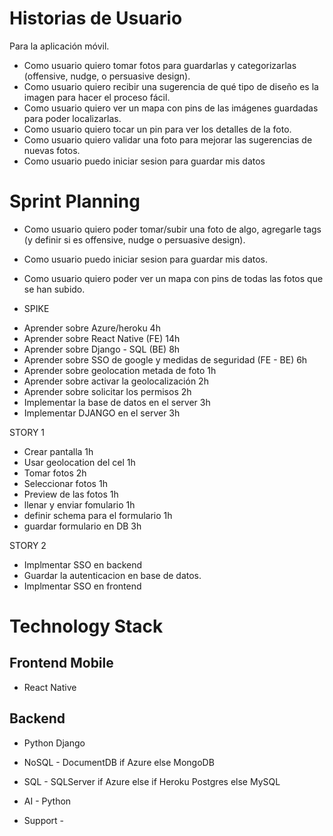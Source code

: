 # Historias de Usuario

Para la aplicación móvil.

* Como usuario quiero tomar fotos para guardarlas y categorizarlas (offensive, nudge, o persuasive design).
* Como usuario quiero recibir una sugerencia de qué tipo de diseño es la imagen para hacer el proceso fácil.
* Como usuario quiero ver un mapa con pins de las imágenes guardadas para poder localizarlas.
* Como usuario quiero tocar un pin para ver los detalles de la foto.
* Como usuario quiero validar una foto para mejorar las sugerencias de nuevas fotos.
* Como usuario puedo iniciar sesion para guardar mis datos

# Sprint Planning
* Como usuario quiero poder tomar/subir una foto de algo, agregarle tags (y definir si es offensive, nudge o persuasive design).
* Como usuario puedo iniciar sesion para guardar mis datos.
* Como usuario quiero poder ver un mapa con pins de todas las fotos que se han subido.

* SPIKE
- Aprender sobre Azure/heroku      4h
- Aprender sobre React Native (FE) 14h
- Aprender sobre Django - SQL (BE) 8h
- Aprender sobre SSO de google y medidas de seguridad (FE - BE) 6h
- Aprender sobre geolocation metada de foto 1h
- Aprender sobre activar la geolocalización 2h
- Aprender sobre solicitar los permisos     2h
- Implementar la base de datos en el server 3h
- Implementar DJANGO en el server           3h

STORY 1
- Crear pantalla             		1h
- Usar geolocation del cel   		1h
- Tomar fotos           		    2h
- Seleccionar fotos                 1h
- Preview de las fotos              1h
- llenar y enviar fomulario         1h
- definir schema para el formulario 1h
- guardar formulario en DB          3h


STORY 2
- Implmentar SSO en backend
- Guardar la autenticacion en base de datos.
- Implmentar SSO en frontend

# Technology Stack

## Frontend Mobile
* React Native

## Backend
* Python Django

* NoSQL - DocumentDB if Azure else MongoDB

* SQL - SQLServer if Azure else if Heroku Postgres else MySQL

* AI - Python

* Support - 
